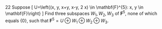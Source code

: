 22 Suppose
\[
U=\left\{(x, y, x+y, x-y, 2 x) \in \mathbf{F}^{5}: x, y \in \mathbf{F}\right\}
\]
Find three subspaces $W_{1}, W_{2}, W_{3}$ of $\mathbf{F}^{5}$, none of which equals $\{0\}$, such that $\mathbf{F}^{5}=U \oplus W_{1} \oplus W_{2} \oplus W_{3}$.
